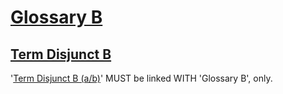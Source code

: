 # [Glossary B](#glossary-b)

## [Term Disjunct B](#term-disjunct-b)

'[Term Disjunct B (a/b)][1]' MUST be linked WITH 'Glossary B', only.

[1]: disjunct-terms-glossary-b.md#term-disjunct-b "'Term Disjunct B' MUST be linked WITH 'Glossary B', only."
